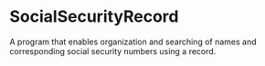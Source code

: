 # SocialSecurityRecord
A program that enables organization and searching of names and corresponding social security numbers using a record.
